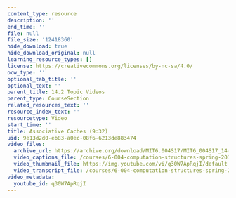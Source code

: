 ```yaml
---
content_type: resource
description: ''
end_time: ''
file: null
file_size: '12418360'
hide_download: true
hide_download_original: null
learning_resource_types: []
license: https://creativecommons.org/licenses/by-nc-sa/4.0/
ocw_type: ''
optional_tab_title: ''
optional_text: ''
parent_title: 14.2 Topic Videos
parent_type: CourseSection
related_resources_text: ''
resource_index_text: ''
resourcetype: Video
start_time: ''
title: Associative Caches (9:32)
uid: 9e13d2d0-eb83-a0ec-08f6-6213de883474
video_files:
  archive_url: https://archive.org/download/MIT6.004S17/MIT6_004S17_14-02-09_300k.mp4
  video_captions_file: /courses/6-004-computation-structures-spring-2017/d5bfcd29cb865f76b93843bb4c0f8fb2_q30W7ApRqjI.vtt
  video_thumbnail_file: https://img.youtube.com/vi/q30W7ApRqjI/default.jpg
  video_transcript_file: /courses/6-004-computation-structures-spring-2017/b446e9efb531001a10452f580bb90dbf_q30W7ApRqjI.pdf
video_metadata:
  youtube_id: q30W7ApRqjI
---
```

